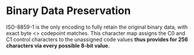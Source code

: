 # Binary Data Preservation

ISO-8859-1 is the only encoding to fully retain the original binary data, with exact byte <> codepoint matches. This character map assigns the C0 and C1 control characters to the unassigned code values **thus provides for 256 characters via every possible 8-bit value.**